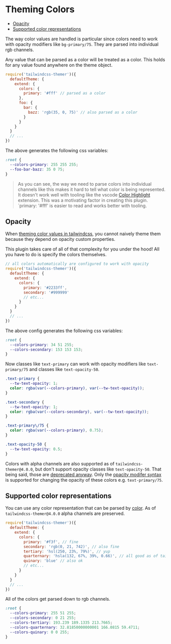# Theming Colors <!-- omit in toc -->

- [Opacity](#opacity)
- [Supported color representations](#supported-color-representations)

The way color values are handled is particular since colors need to work with opacity modifiers like `bg-primary/75`. They are parsed into individual rgb channels.

Any value that can be parsed as a color will be treated as a color. This holds for any value found anywhere on the theme object.

```js
require('tailwindcss-themer')({
  defaultTheme: {
    extend: {
      colors: {
        primary: '#fff' // parsed as a color
      },
      foo: {
        bar: {
          bazz: 'rgb(35, 0, 75)' // also parsed as a color
        }
      }
    }
  }
  // ...
})
```

The above generates the following css variables:

```css
:root {
  --colors-primary: 255 255 255;
  --foo-bar-bazz: 35 0 75;
}
```

> As you can see, the way we need to parse colors into individual channels like this makes it hard to tell what color is being represented. It doesn't work well with tooling like the vscode [Color Highlight](https://marketplace.visualstudio.com/items?itemName=naumovs.color-highlight) extension. This was a motivating factor in creating this plugin. `primary: '#fff' is easier to read and works better with tooling.

## Opacity

When [theming color values in tailwindcss](https://tailwindcss.com/docs/customizing-colors#using-css-variables), you cannot naively theme them because they depend on opacity custom properties.

This plugin takes care of all of that complexity for you under the hood! All you have to do is specify the colors themselves.

```js
// all colors automatically are configured to work with opacity
require('tailwindcss-themer')({
  defaultTheme: {
    extend: {
      colors: {
        primary: '#2233ff',
        secondary: '#999999'
        // etc...
      }
    }
  }
  // ...
})
```

The above config generates the following css variables:

```css
:root {
  --colors-primary: 34 51 255;
  --colors-secondary: 153 153 153;
}
```

Now classes like `text-primary` can work with opacity modifiers like `text-primary/75` and classes like `text-opacity-50`.

```css
.text-primary {
  --tw-text-opacity: 1;
  color: rgba(var(--colors-primary), var(--tw-text-opacity));
}

.text-secondary {
  --tw-text-opacity: 1;
  color: rgba(var(--colors-secondary), var(--tw-text-opacity));
}

.text-primary\/75 {
  color: rgba(var(--colors-primary), 0.75);
}

.text-opacity-50 {
  --tw-text-opacity: 0.5;
}
```

Colors with alpha channels are also supported as of `tailwindcss-themer@4.0.0`, but don't support opacity classes like `text-opacity-50`. That being said, those are [deprecated anyway](https://tailwindcss.com/docs/upgrade-guide#new-opacity-modifier-syntax). Only the [opacity modifer syntax](https://tailwindcss.com/docs/upgrade-guide#new-opacity-modifier-syntax) is supported for changing the opacity of these colors e.g. `text-primary/75`.

## Supported color representations

You can use any color representation that can be parsed by [color](https://www.npmjs.com/package/color). As of `tailwindcss-themer@4.0.0` alpha channels are preserved.

```js
require('tailwindcss-themer')({
  defaultTheme: {
    extend: {
      colors: {
        primary: '#f3f', // fine
        secondary: 'rgb(0, 21, 742)', // also fine
        tertiary: 'hsl(250, 23%, 79%)', // yup
        quarternary: 'hsla(132, 67%, 39%, 0.66)', // all good as of tailwindcss-themer@4.0.0
        quinary: 'blue' // also ok
        // etc...
      }
    }
  }
  // ...
})
```

All of the colors get parsed down to rgb channels.

```css
:root {
  --colors-primary: 255 51 255;
  --colors-secondary: 0 21 255;
  --colors-tertiary: 193.239 189.1335 213.7665;
  --colors-quarternary: 32.81850000000001 166.0815 59.4711;
  --colors-quinary: 0 0 255;
}
```
